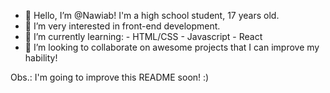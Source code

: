 - 👋 Hello, I’m @Nawiab! I'm a high school student, 17 years old.
- 👀 I’m very interested in front-end development.
- 🌱 I’m currently learning:
      - HTML/CSS
      - Javascript
      - React
- 💞️ I’m looking to collaborate on awesome projects that I can improve my hability!

Obs.: I'm going to improve this README soon! :)

<!---
Nawiab/Nawiab is a ✨ special ✨ repository because its `README.md` (this file) appears on your GitHub profile.
You can click the Preview link to take a look at your changes.
--->

